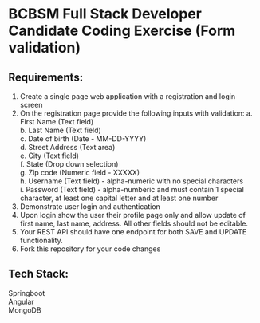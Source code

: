 # BCBSM Full Stack Developer Candidate Coding Exercise (Form validation)

## Requirements:
1.	Create a single page web application with a registration and login screen
2.	On the registration page provide the following inputs with validation:
    a. First Name (Text field)  
  	b. Last Name (Text field)  
  	c. Date of birth (Date - MM-DD-YYYY)  
  	d. Street Address (Text area)  
  	e. City (Text field)  
  	f. State (Drop down selection)  
  	g. Zip code (Numeric field - XXXXX)  
  	h. Username (Text field) - alpha-numeric with no special characters  
  	i. Password (Text field) - alpha-numberic and must contain 1 special character, at least one capital letter and at least one number    	
4.	Demonstrate user login and authentication
5.	Upon login show the user their profile page only and allow update of first name, last name, address. All other fields should not be editable.
6.	Your REST API should have one endpoint for both SAVE and UPDATE functionality.
7.	Fork this repository for your code changes

## Tech Stack:  
Springboot  
Angular  
MongoDB
